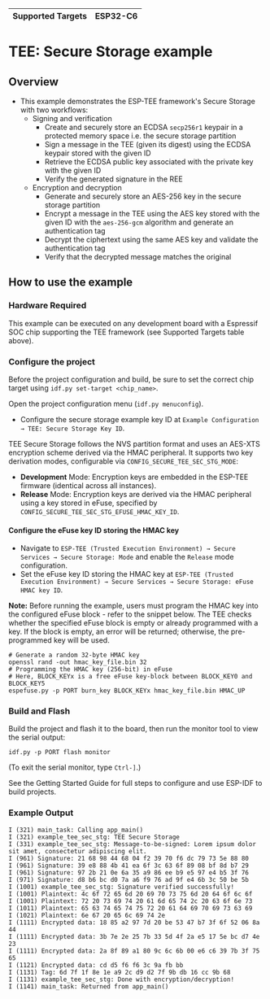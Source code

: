 | Supported Targets | ESP32-C6 |
| ----------------- | -------- |

# TEE: Secure Storage example

## Overview

- This example demonstrates the ESP-TEE framework's Secure Storage with two workflows:
  - Signing and verification
    - Create and securely store an ECDSA `secp256r1` keypair in a protected memory space i.e. the secure storage partition
    - Sign a message in the TEE (given its digest) using the ECDSA keypair stored with the given ID
    - Retrieve the ECDSA public key associated with the private key with the given ID
    - Verify the generated signature in the REE
  - Encryption and decryption
    - Generate and securely store an AES-256 key in the secure storage partition
    - Encrypt a message in the TEE using the AES key stored with the given ID with the `aes-256-gcm` algorithm and generate an authentication tag
    - Decrypt the ciphertext using the same AES key and validate the authentication tag
    - Verify that the decrypted message matches the original

## How to use the example

### Hardware Required

This example can be executed on any development board with a Espressif SOC chip supporting the TEE framework (see Supported Targets table above).

### Configure the project

Before the project configuration and build, be sure to set the correct chip target using `idf.py set-target <chip_name>`.

Open the project configuration menu (`idf.py menuconfig`).

- Configure the secure storage example key ID at `Example Configuration → TEE: Secure Storage Key ID`.

TEE Secure Storage follows the NVS partition format and uses an AES-XTS encryption scheme derived via the HMAC peripheral. It supports two key derivation modes, configurable via `CONFIG_SECURE_TEE_SEC_STG_MODE`:

  - **Development** Mode: Encryption keys are embedded in the ESP-TEE firmware (identical across all instances).
  - **Release** Mode: Encryption keys are derived via the HMAC peripheral using a key stored in eFuse, specified by `CONFIG_SECURE_TEE_SEC_STG_EFUSE_HMAC_KEY_ID`.

#### Configure the eFuse key ID storing the HMAC key

- Navigate to `ESP-TEE (Trusted Execution Environment) → Secure Services → Secure Storage: Mode` and enable the `Release` mode configuration.
- Set the eFuse key ID storing the HMAC key at `ESP-TEE (Trusted Execution Environment) → Secure Services → Secure Storage: eFuse HMAC key ID`.

**Note:** Before running the example, users must program the HMAC key into the configured eFuse block - refer to the snippet below. The TEE checks whether the specified eFuse block is empty or already programmed with a key. If the block is empty, an error will be returned; otherwise, the pre-programmed key will be used.

```shell
# Generate a random 32-byte HMAC key
openssl rand -out hmac_key_file.bin 32
# Programming the HMAC key (256-bit) in eFuse
# Here, BLOCK_KEYx is a free eFuse key-block between BLOCK_KEY0 and BLOCK_KEY5
espefuse.py -p PORT burn_key BLOCK_KEYx hmac_key_file.bin HMAC_UP
```

### Build and Flash

Build the project and flash it to the board, then run the monitor tool to view the serial output:

```
idf.py -p PORT flash monitor
```

(To exit the serial monitor, type `Ctrl-]`.)

See the Getting Started Guide for full steps to configure and use ESP-IDF to build projects.

### Example Output

```log
I (321) main_task: Calling app_main()
I (321) example_tee_sec_stg: TEE Secure Storage
I (331) example_tee_sec_stg: Message-to-be-signed: Lorem ipsum dolor sit amet, consectetur adipiscing elit.
I (961) Signature: 21 68 98 44 68 04 f2 39 70 f6 dc 79 73 5e 88 80
I (961) Signature: 39 e8 88 4b 41 ea 6f 3c 63 6f 89 08 bf 8d b7 29
I (961) Signature: 97 2b 21 0e 6a 35 a9 86 ee b9 e5 97 e4 b5 3f 76
I (971) Signature: d8 b6 bc d0 7a a6 f9 76 ad 9f e4 6b 3c 50 be 5b
I (1001) example_tee_sec_stg: Signature verified successfully!
I (1001) Plaintext: 4c 6f 72 65 6d 20 69 70 73 75 6d 20 64 6f 6c 6f
I (1001) Plaintext: 72 20 73 69 74 20 61 6d 65 74 2c 20 63 6f 6e 73
I (1011) Plaintext: 65 63 74 65 74 75 72 20 61 64 69 70 69 73 63 69
I (1021) Plaintext: 6e 67 20 65 6c 69 74 2e
I (1111) Encrypted data: 18 85 a2 97 7d 20 be 53 47 b7 3f 6f 52 06 8a 44
I (1111) Encrypted data: 3b 7e 2e 25 7b 33 5d 4f 2a e5 17 5e bc d7 4e 23
I (1111) Encrypted data: 2a 8f 89 a1 80 9c 6c 6b 00 e6 c6 39 7b 3f 75 65
I (1121) Encrypted data: cd d5 f6 f6 3c 9a fb bb
I (1131) Tag: 6d 7f 1f 8e 1e a9 2c d9 d2 7f 9b db 16 cc 9b 68
I (1131) example_tee_sec_stg: Done with encryption/decryption!
I (1141) main_task: Returned from app_main()
```

